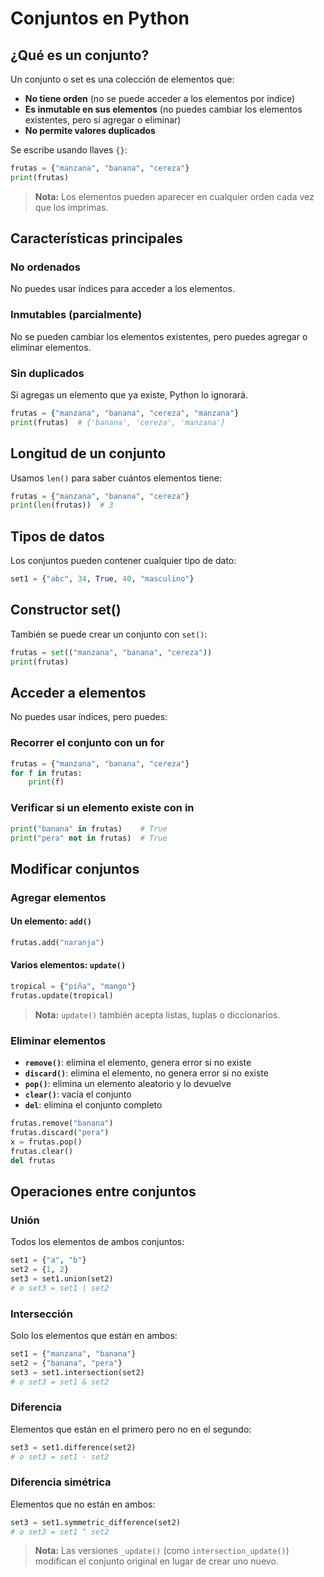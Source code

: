 # Conjuntos en Python

## ¿Qué es un conjunto?

Un conjunto o set es una colección de elementos que:

- **No tiene orden** (no se puede acceder a los elementos por índice)
- **Es inmutable en sus elementos** (no puedes cambiar los elementos existentes, pero sí agregar o eliminar)
- **No permite valores duplicados**

Se escribe usando llaves `{}`:

```python
frutas = {"manzana", "banana", "cereza"}
print(frutas)
```

> **Nota:** Los elementos pueden aparecer en cualquier orden cada vez que los imprimas.

## Características principales

### No ordenados
No puedes usar índices para acceder a los elementos.

### Inmutables (parcialmente)
No se pueden cambiar los elementos existentes, pero puedes agregar o eliminar elementos.

### Sin duplicados
Si agregas un elemento que ya existe, Python lo ignorará.

```python
frutas = {"manzana", "banana", "cereza", "manzana"}
print(frutas)  # {'banana', 'cereza', 'manzana'}
```

## Longitud de un conjunto

Usamos `len()` para saber cuántos elementos tiene:

```python
frutas = {"manzana", "banana", "cereza"}
print(len(frutas))  # 3
```

## Tipos de datos

Los conjuntos pueden contener cualquier tipo de dato:

```python
set1 = {"abc", 34, True, 40, "masculino"}
```

## Constructor set()

También se puede crear un conjunto con `set()`:

```python
frutas = set(("manzana", "banana", "cereza"))
print(frutas)
```

## Acceder a elementos

No puedes usar índices, pero puedes:

### Recorrer el conjunto con un for

```python
frutas = {"manzana", "banana", "cereza"}
for f in frutas:
    print(f)
```

### Verificar si un elemento existe con in

```python
print("banana" in frutas)    # True
print("pera" not in frutas)  # True
```

## Modificar conjuntos

### Agregar elementos

#### Un elemento: `add()`

```python
frutas.add("naranja")
```

#### Varios elementos: `update()`

```python
tropical = {"piña", "mango"}
frutas.update(tropical)
```

> **Nota:** `update()` también acepta listas, tuplas o diccionarios.

### Eliminar elementos

- **`remove()`**: elimina el elemento, genera error si no existe
- **`discard()`**: elimina el elemento, no genera error si no existe
- **`pop()`**: elimina un elemento aleatorio y lo devuelve
- **`clear()`**: vacía el conjunto
- **`del`**: elimina el conjunto completo

```python
frutas.remove("banana")
frutas.discard("pera")
x = frutas.pop()
frutas.clear()
del frutas
```

## Operaciones entre conjuntos

### Unión

Todos los elementos de ambos conjuntos:

```python
set1 = {"a", "b"}
set2 = {1, 2}
set3 = set1.union(set2)
# o set3 = set1 | set2
```

### Intersección

Solo los elementos que están en ambos:

```python
set1 = {"manzana", "banana"}
set2 = {"banana", "pera"}
set3 = set1.intersection(set2)
# o set3 = set1 & set2
```

### Diferencia

Elementos que están en el primero pero no en el segundo:

```python
set3 = set1.difference(set2)
# o set3 = set1 - set2
```

### Diferencia simétrica

Elementos que no están en ambos:

```python
set3 = set1.symmetric_difference(set2)
# o set3 = set1 ^ set2
```

> **Nota:** Las versiones `_update()` (como `intersection_update()`) modifican el conjunto original en lugar de crear uno nuevo.